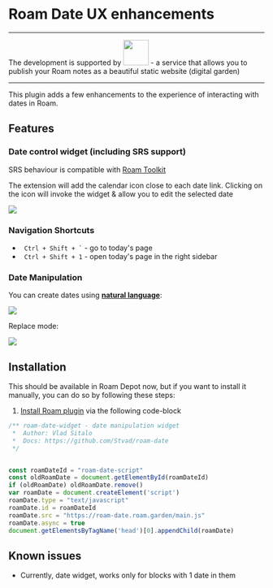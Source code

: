 # Roam Date UX enhancements

---

The development is supported by <a href="https://roam.garden/"> <img src="https://roam.garden/static/logo-2740b191a74245dc48ee30c68d5192aa.svg" height="50" /></a> - a service that allows you to publish your Roam notes as a beautiful static website (digital garden)

---

This plugin adds a few enhancements to the experience of interacting with dates in Roam.

## Features

### Date control widget (including SRS support)

SRS behaviour is compatible with [Roam Toolkit](https://github.com/roam-unofficial/roam-toolkit)

The extension will add the calendar icon close to each date link. Clicking on the icon will invoke the widget & allow you to edit the selected date

![](https://github.com/Stvad/roam-date/raw/master/media/screen1.jpg)

### Navigation Shortcuts

- <code> Ctrl + Shift + `</code> - go to today's page
- <code> Ctrl + Shift + 1</code> - open today's page in the right sidebar

### Date Manipulation

You can create dates using [**natural language**](https://github.com/wanasit/chrono):

![](https://github.com/Stvad/roam-date/raw/master/media/fuzzy_date.gif)

Replace mode:

![](https://github.com/Stvad/roam-date/raw/master/media/fuzzy_date_replace.gif)


## Installation

This should be available in Roam Depot now, but if you want to install it manually, you can do so by following these steps:

1. [Install Roam plugin](https://roamstack.com/how-install-roam-plugin/) via the following code-block

```javascript
/** roam-date-widget - date manipulation widget
 *  Author: Vlad Sitalo
 *  Docs: https://github.com/Stvad/roam-date
 */


const roamDateId = "roam-date-script"
const oldRoamDate = document.getElementById(roamDateId)
if (oldRoamDate) oldRoamDate.remove()
var roamDate = document.createElement('script')
roamDate.type = "text/javascript"
roamDate.id = roamDateId
roamDate.src = "https://roam-date.roam.garden/main.js"
roamDate.async = true
document.getElementsByTagName('head')[0].appendChild(roamDate)
```

## Known issues

- Currently, date widget, works only for blocks with 1 date in them
